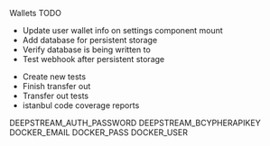 Wallets TODO
+ Update user wallet info on settings component mount
+ Add database for persistent storage
+ Verify database is being written to
+ Test webhook after persistent storage
- Create new tests
- Finish transfer out
- Transfer out tests
- istanbul code coverage reports


DEEPSTREAM_AUTH_PASSWORD
DEEPSTREAM_BCYPHERAPIKEY
DOCKER_EMAIL
DOCKER_PASS
DOCKER_USER